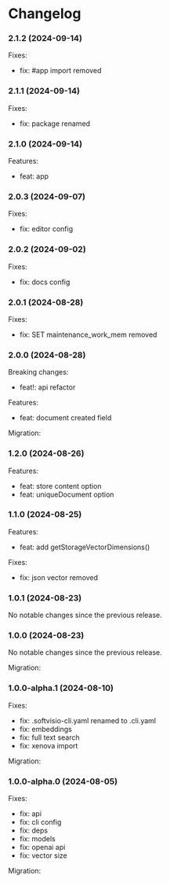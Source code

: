 # Changelog

### 2.1.2 (2024-09-14)

Fixes:

-   fix: #app import removed

### 2.1.1 (2024-09-14)

Fixes:

-   fix: package renamed

### 2.1.0 (2024-09-14)

Features:

-   feat: app

### 2.0.3 (2024-09-07)

Fixes:

-   fix: editor config

### 2.0.2 (2024-09-02)

Fixes:

-   fix: docs config

### 2.0.1 (2024-08-28)

Fixes:

-   fix: SET maintenance_work_mem removed

### 2.0.0 (2024-08-28)

Breaking changes:

-   feat!: api refactor

Features:

-   feat: document created field

Migration:

### 1.2.0 (2024-08-26)

Features:

-   feat: store content option
-   feat: uniqueDocument option

### 1.1.0 (2024-08-25)

Features:

-   feat: add getStorageVectorDimensions()

Fixes:

-   fix: json vector removed

### 1.0.1 (2024-08-23)

No notable changes since the previous release.

### 1.0.0 (2024-08-23)

No notable changes since the previous release.

Migration:

### 1.0.0-alpha.1 (2024-08-10)

Fixes:

-   fix: .softvisio-cli.yaml renamed to .cli.yaml
-   fix: embeddings
-   fix: full text search
-   fix: xenova import

Migration:

### 1.0.0-alpha.0 (2024-08-05)

Fixes:

-   fix: api
-   fix: cli config
-   fix: deps
-   fix: models
-   fix: openai api
-   fix: vector size

Migration:
